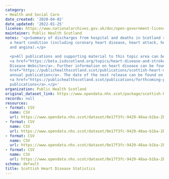 ```yaml
---
category:
- Health and Social Care
date_created: '2020-04-02'
date_updated: '2022-01-25'
license: https://www.nationalarchives.gov.uk/doc/open-government-licence/version/3/
maintainer: Public Health Scotland
notes: '<p>Summary of discharges from hospital and deaths in Scotland resulting from
  a heart condition (including coronary heart disease, heart attack, heart failure
  and angina).</p>

  <p>All publications and supporting material to this topic area can be found on the
  <a href="https://beta.isdscotland.org/topics/heart-disease-and-stroke/">PHS Heart
  Disease Website</a>. Further information on heart disease can be found in the <a
  href="https://publichealthscotland.scot/publications/scottish-heart-disease-statistics/">recent
  annual publication</a>. The date of the next release can be found on our list of
  <a href="https://publichealthscotland.scot/publications/forthcoming-publications/">forthcoming
  publications</a>.</p>'
organization: Public Health Scotland
original_dataset_link: https://www.opendata.nhs.scot/package/scottish-heart-disease-statistics
records: null
resources:
- format: CSV
  name: CSV
  url: https://www.opendata.nhs.scot/dataset/0e17f3fc-9429-48aa-b1ba-2b7e55688253/resource/748e2065-b447-4b75-99bd-f17f26f3eaef/download/hd_activitybyhbr.csv
- format: CSV
  name: CSV
  url: https://www.opendata.nhs.scot/dataset/0e17f3fc-9429-48aa-b1ba-2b7e55688253/resource/5379a655-d677-46cf-814d-bc0574ac59e4/download/hd_activitybyca.csv
- format: CSV
  name: CSV
  url: https://www.opendata.nhs.scot/dataset/0e17f3fc-9429-48aa-b1ba-2b7e55688253/resource/dc0512a8-eb49-43b9-84f1-17ef95365d57/download/hd_mortalitybyhbr.csv
- format: CSV
  name: CSV
  url: https://www.opendata.nhs.scot/dataset/0e17f3fc-9429-48aa-b1ba-2b7e55688253/resource/fc7b42f1-4de6-48dd-b640-613fb0aa427d/download/hd_mortalitybyca.csv
schema: default
title: Scottish Heart Disease Statistics
---
```

